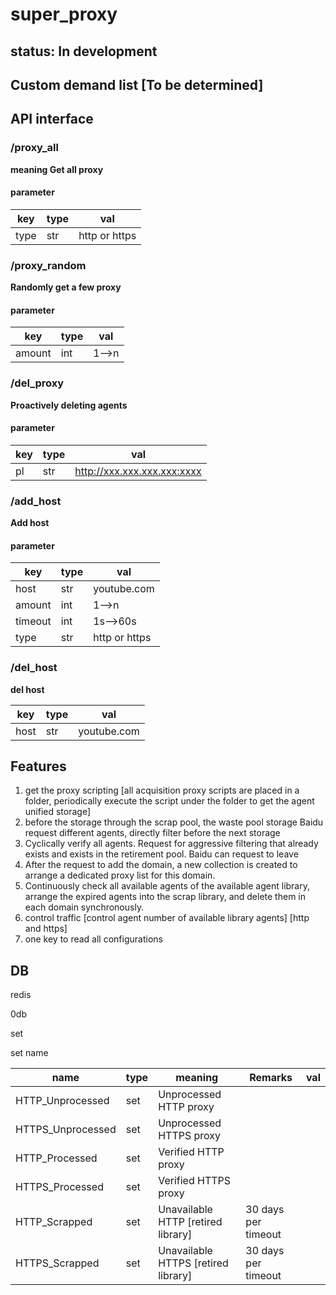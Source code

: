 # super_proxy

## status: In development

## Custom demand list [To be determined]

## API interface

### /proxy_all   
**meaning Get all proxy**

#### parameter 

| key |type  |  val|
| --- | --- | --- |
| type | str | http or https |

### /proxy_random   
**Randomly get a few proxy**

#### parameter 

| key |type  |  val|
| --- | --- | --- |
| amount | int | 1-->n |

### /del_proxy  
**Proactively deleting agents**
#### parameter 
| key |type  |  val|
| --- | --- | --- |
| pl | str | http://xxx.xxx.xxx.xxx:xxxx |


### /add_host  
**Add host**
#### parameter 
| key |type  |  val|
| --- | --- | --- |
| host | str |youtube.com |
| amount | int |1-->n|
| timeout | int |1s-->60s|
| type | str |http or https|

### /del_host
**del host**

| key |type  |  val|
| --- | --- | --- |
| host | str |youtube.com |

## Features

1. get the proxy scripting [all acquisition proxy scripts are placed in a folder, periodically execute the script under the folder to get the agent unified storage]
2. before the storage through the scrap pool, the waste pool storage Baidu request different agents, directly filter before the next storage
3. Cyclically verify all agents. Request for aggressive filtering that already exists and exists in the retirement pool. Baidu can request to leave
4. After the request to add the domain, a new collection is created to arrange a dedicated proxy list for this domain.
5. Continuously check all available agents of the available agent library, arrange the expired agents into the scrap library, and delete them in each domain synchronously.
6. control traffic [control agent number of available library agents] [http and https]
7. one key to read all configurations

## DB
redis

0db

set

set name

| name |type  |  meaning|  Remarks|val|
| --- | --- | --- | --- | --- |
| HTTP_Unprocessed  | set |Unprocessed HTTP proxy  | | |
| HTTPS_Unprocessed   | set |Unprocessed HTTPS proxy  | | |
| HTTP_Processed    | set |Verified HTTP proxy  | | |
| HTTPS_Processed    | set |Verified HTTPS proxy  | | |
| HTTP_Scrapped     | set |Unavailable HTTP [retired library]  |30 days per timeout | |
| HTTPS_Scrapped     | set |Unavailable HTTPS [retired library]  |30 days per timeout | |